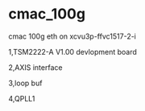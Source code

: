 # cmac_100g
cmac 100g eth on xcvu3p-ffvc1517-2-i

1,TSM2222-A V1.00 devlopment board

2,AXIS interface

3,loop buf

4,QPLL1



